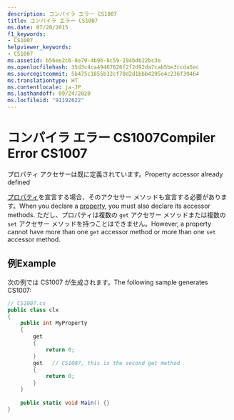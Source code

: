 ```yaml
---
description: コンパイラ エラー CS1007
title: コンパイラ エラー CS1007
ms.date: 07/20/2015
f1_keywords:
- CS1007
helpviewer_keywords:
- CS1007
ms.assetid: b56ee2c6-8e79-4b9b-8c59-194bdb22bc3e
ms.openlocfilehash: 35d3c4ca49467626f2f2d92da7cab5be3ccda5ec
ms.sourcegitcommit: 5b475c1855b32cf78d2d1bbb4295e4c236f39464
ms.translationtype: HT
ms.contentlocale: ja-JP
ms.lasthandoff: 09/24/2020
ms.locfileid: "91192622"
---
```

# <a name="compiler-error-cs1007"></a><span data-ttu-id="121ca-103">コンパイラ エラー CS1007</span><span class="sxs-lookup"><span data-stu-id="121ca-103">Compiler Error CS1007</span></span>

<span data-ttu-id="121ca-104">プロパティ アクセサーは既に定義されています。</span><span class="sxs-lookup"><span data-stu-id="121ca-104">Property accessor already defined</span></span>  
  
 <span data-ttu-id="121ca-105">[プロパティ](../programming-guide/classes-and-structs/using-properties.md)を宣言する場合、そのアクセサー メソッドも宣言する必要があります。</span><span class="sxs-lookup"><span data-stu-id="121ca-105">When you declare a [property](../programming-guide/classes-and-structs/using-properties.md), you must also declare its accessor methods.</span></span> <span data-ttu-id="121ca-106">ただし、プロパティは複数の `get` アクセサー メソッドまたは複数の `set` アクセサー メソッドを持つことはできません。</span><span class="sxs-lookup"><span data-stu-id="121ca-106">However, a property cannot have more than one `get` accessor method or more than one `set` accessor method.</span></span>  
  
## <a name="example"></a><span data-ttu-id="121ca-107">例</span><span class="sxs-lookup"><span data-stu-id="121ca-107">Example</span></span>  

 <span data-ttu-id="121ca-108">次の例では CS1007 が生成されます。</span><span class="sxs-lookup"><span data-stu-id="121ca-108">The following sample generates CS1007:</span></span>  
  
```csharp  
// CS1007.cs  
public class clx  
{  
    public int MyProperty  
    {  
        get  
        {  
            return 0;  
        }  
        get   // CS1007, this is the second get method  
        {  
            return 0;  
        }  
    }  
  
    public static void Main() {}  
}  
```
